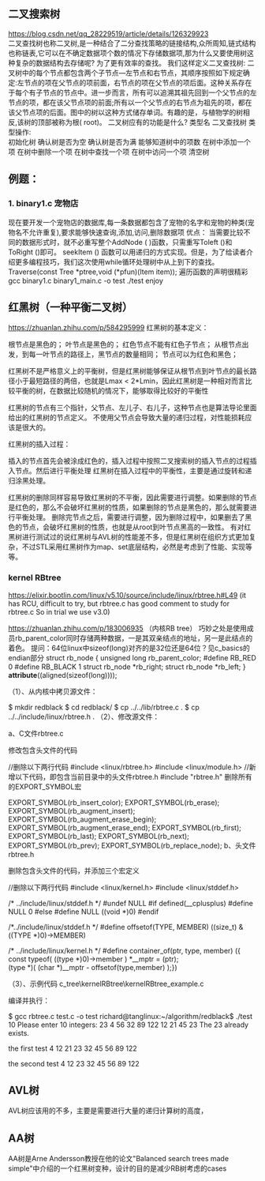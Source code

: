 ## 二叉搜索树
https://blog.csdn.net/qq_28229519/article/details/126329923  
二叉查找树也称二叉树,是一种结合了二分查找策略的链接结构,众所周知,链式结构也称链表,它可以在不确定数据项个数的情况下存储数据项,那为什么又要使用树这种复杂的数据结构去存储呢?
为了更有效率的查找。
我们这样定义二叉查找树:
二叉树中的每个节点都包含两个子节点—左节点和右节点，其顺序按照如下规定确定:左节点的项在父节点的项前面，右节点的项在父节点的项后面。这种关系存在于每个有子节点的节点中。进一步而言，所有可以追溯其祖先回到一个父节点的左节点的项，都在该父节点项的前面;所有以一个父节点的右节点为祖先的项，都在该父节点项的后面。图中的树以这种方式储存单词。有趣的是，与植物学的树相反,该树的顶部被称为根( root)。
二叉树应有的功能是什么?
类型名	二叉查找树
类型操作:	
初始化树
确认树是否为空
确认树是否为满
能够知道树中的项数
在树中添加一个项
在树中删除一个项
在树中查找一个项
在树中访问一个项
清空树

## 例题：
### 1. binary1.c   宠物店
现在要开发一个宠物店的数据库,每一条数据都包含了宠物的名字和宠物的种类(宠物名不允许重复),要求能够快速查询,添加,访问,删除数据项
优点： 当需要比较不同的数据形式时，就不必重写整个AddNode ( )函数，只需重写Toleft ()和ToRight ()即可。
seekItem () 函数可以用递归的方式实现。但是，为了给读者介绍更多编程技巧，我们这次使用while循环处理树中从上到下的查找。
Traverse(const Tree *ptree,void (*pfun)(Item item)); 遍历函数的声明很精彩
gcc binary1.c binary1_main.c -o test
./test
enjoy

## 红黑树（一种平衡二叉树）
https://zhuanlan.zhihu.com/p/584295999 
红黑树的基本定义：

根节点是黑色的；
叶节点是黑色的；
红色节点不能有红色子节点；
从根节点出发，到每一叶节点的路径上，黑节点的数量相同；
节点可以为红色和黑色；

红黑树不是严格意义上的平衡树，但是红黑树能够保证从根节点到叶节点的最长路径小于最短路径的两倍，也就是Lmax < 2*Lmin，因此红黑树是一种相对而言比较平衡的树，在数据比较随机的情况下，能够取得比较好的平衡性

红黑树的节点有三个指针，父节点、左儿子、右儿子，这种节点也是算法导论里面给出的红黑树的节点定义。
不使用父节点会导致大量的递归过程，对性能损耗应该是很大的。

红黑树的插入过程：

插入的节点首先会被涂成红色的，插入过程中按照二叉搜索树的插入节点的过程插入节点。然后进行平衡处理
红黑树在插入过程中的平衡性，主要是通过旋转和递归涂黑处理。

红黑树的删除同样容易导致红黑树的不平衡，因此需要进行调整。如果删除的节点是红色的，那么不会破坏红黑树的性质，如果删除的节点是黑色的，那么就需要进行平衡处理。
删除完节点之后，需要进行调整，因为删除过程中，如果删去了黑色的节点，会破坏红黑树的性质，也就是从root到叶节点黑高的一致性。
有对红黑树进行测试过的说红黑树与AVL树的性能差不多，但是红黑树在组织方式更加复杂，不过STL采用红黑树作为map、set底层结构，必然是考虑到了性能、实现等等。

### kernel RBtree
https://elixir.bootlin.com/linux/v5.10/source/include/linux/rbtree.h#L49 (it has RCU, difficult to try, but rbtree.c has good comment to study for rbtree.c  So in trial we use v3.0)

https://zhuanlan.zhihu.com/p/183006935 （内核RB tree）
巧妙之处是使用成员rb_parent_color同时存储两种数据，一是其双亲结点的地址，另一是此结点的着色。
提问：64位linux中sizeof(long)对齐的是32位还是64位？见c_basics的endian部分
struct rb_node
{
	unsigned long  rb_parent_color;
#define	RB_RED		0
#define	RB_BLACK	1
	struct rb_node *rb_right;
	struct rb_node *rb_left;
} __attribute__((aligned(sizeof(long))));

（1）、从内核中拷贝源文件：

$ mkdir redblack
$ cd redblack/
$ cp ../../lib/rbtree.c .
$ cp ../../include/linux/rbtree.h .
（2）、修改源文件：

a、C文件rbtree.c

修改包含头文件的代码

//删除以下两行代码
#include <linux/rbtree.h>
#include <linux/module.h>
//新增以下代码，即包含当前目录中的头文件rbtree.h
#include "rbtree.h"
删除所有的EXPORT_SYMBOL宏

EXPORT_SYMBOL(rb_insert_color);
EXPORT_SYMBOL(rb_erase);
EXPORT_SYMBOL(rb_augment_insert);
EXPORT_SYMBOL(rb_augment_erase_begin);
EXPORT_SYMBOL(rb_augment_erase_end);
EXPORT_SYMBOL(rb_first);
EXPORT_SYMBOL(rb_last);
EXPORT_SYMBOL(rb_next);
EXPORT_SYMBOL(rb_prev);
EXPORT_SYMBOL(rb_replace_node);
b、头文件rbtree.h

删除包含头文件的代码，并添加三个宏定义

//删除以下两行代码
#include <linux/kernel.h>
#include <linux/stddef.h>
 
/* ../include/linux/stddef.h */
#undef NULL
#if defined(__cplusplus)
#define NULL 0
#else
#define NULL ((void *)0)
#endif
 
/*../include/linux/stddef.h */
#define offsetof(TYPE, MEMBER) ((size_t) &((TYPE *)0)->MEMBER)
 
/* ../include/linux/kernel.h */
#define container_of(ptr, type, member) ({			\
	const typeof( ((type *)0)->member ) *__mptr = (ptr);	\
	(type *)( (char *)__mptr - offsetof(type,member) );})

（3）、示例代码
c_tree\kernelRBtree\kernelRBtree_example.c

编译并执行：

$ gcc rbtree.c test.c -o test
richard@tanglinux:~/algorithm/redblack$ ./test 10
Please enter 10 integers:
23
4
56
32
89
122
12
21
45
23
The 23 already exists.
 
the first test
4 12 21 23 32 45 56 89 122 
 
the second test
4 12 23 32 45 56 89 122

## AVL树
AVL树应该用的不多，主要是需要进行大量的递归计算树的高度，

## AA树
AA树是Arne Andersson教授在他的论文"Balanced search trees made simple"中介绍的一个红黑树变种，设计的目的是减少RB树考虑的cases

